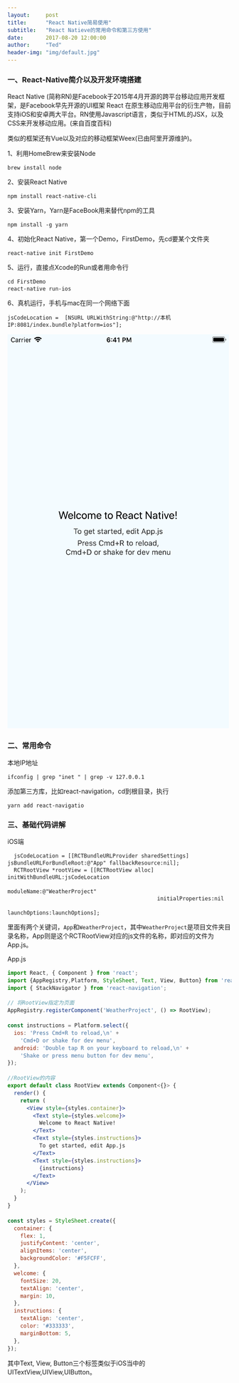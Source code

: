 ```yaml
---
layout:     post
title:      "React Native简易使用"
subtitle:   "React Natieve的常用命令和第三方使用"
date:       2017-08-20 12:00:00
author:     "Ted"
header-img: "img/default.jpg"
---
```


### 一、React-Native简介以及开发环境搭建

React Native (简称RN)是Facebook于2015年4月开源的跨平台移动应用开发框架，是Facebook早先开源的UI框架 React 在原生移动应用平台的衍生产物，目前支持iOS和安卓两大平台。RN使用Javascript语言，类似于HTML的JSX，以及CSS来开发移动应用。(来自百度百科)

类似的框架还有Vue以及对应的移动框架Weex(已由阿里开源维护)。

1、利用HomeBrew来安装Node

```
brew install node
```

2、安装React Native

```
npm install react-native-cli
```

3、安装Yarn，Yarn是FaceBook用来替代npm的工具

```
npm install -g yarn
```

4、初始化React Native，第一个Demo，FirstDemo，先cd要某个文件夹

```
react-native init FirstDemo
```

5、运行，直接点Xcode的Run或者用命令行

```
cd FirstDemo
react-native run-ios
```

6、真机运行，手机与mac在同一个网络下面

```
jsCodeLocation =  [NSURL URLWithString:@"http://本机IP:8081/index.bundle?platform=ios"];
```

![](/img/Simple_1/14.png)

### 二、常用命令

本地IP地址

```
ifconfig | grep "inet " | grep -v 127.0.0.1
```

添加第三方库，比如react-navigation，cd到根目录，执行

```
yarn add react-navigatio
```

### 三、基础代码讲解

iOS端

```objc
  jsCodeLocation = [[RCTBundleURLProvider sharedSettings] jsBundleURLForBundleRoot:@"App" fallbackResource:nil];
  RCTRootView *rootView = [[RCTRootView alloc] initWithBundleURL:jsCodeLocation
                                                      moduleName:@"WeatherProject"
                                               initialProperties:nil
                                                   launchOptions:launchOptions];
```

里面有两个关键词，`App`和`WeatherProject`，其中`WeatherProject`是项目文件夹目录名称，App则是这个RCTRootView对应的js文件的名称，即对应的文件为App.js。

App.js

```jsx
import React, { Component } from 'react';
import {AppRegistry,Platform, StyleSheet, Text, View, Button} from 'react-native';
import { StackNavigator } from 'react-navigation';

// 将RootView指定为页面
AppRegistry.registerComponent('WeatherProject', () => RootView);

const instructions = Platform.select({
  ios: 'Press Cmd+R to reload,\n' +
    'Cmd+D or shake for dev menu',
  android: 'Double tap R on your keyboard to reload,\n' +
    'Shake or press menu button for dev menu',
});

//RootView的内容
export default class RootView extends Component<{}> {
  render() {
    return (
      <View style={styles.container}>
        <Text style={styles.welcome}>
          Welcome to React Native!
        </Text>
        <Text style={styles.instructions}>
          To get started, edit App.js
        </Text>
        <Text style={styles.instructions}>
          {instructions}
        </Text>
      </View>
    );
  }
}

const styles = StyleSheet.create({
  container: {
    flex: 1,
    justifyContent: 'center',
    alignItems: 'center',
    backgroundColor: '#F5FCFF',
  },
  welcome: {
    fontSize: 20,
    textAlign: 'center',
    margin: 10,
  },
  instructions: {
    textAlign: 'center',
    color: '#333333',
    marginBottom: 5,
  },
});
```

其中Text, View, Button三个标签类似于iOS当中的UITextView,UIView,UIButton。